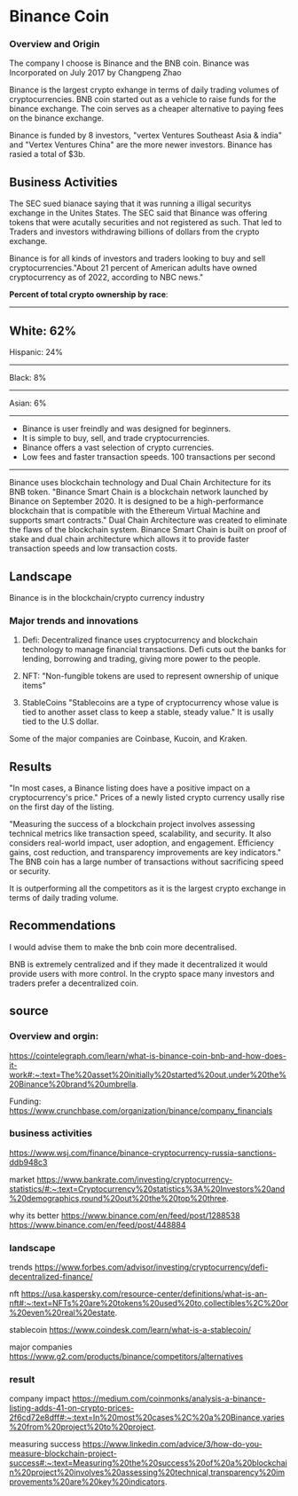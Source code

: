 # Binance Coin

### Overview and Origin
 
The company I choose is Binance and the BNB coin.
Binance was Incorporated on July 2017 by Changpeng Zhao


Binance is the largest crypto exhange in terms of daily trading volumes of cryptocurrencies. BNB coin started out as a vehicle to raise funds for the binance exchange. The coin serves as a cheaper alternative to paying fees on the binance exchange.


Binance is funded by 8 investors, "vertex Ventures Southeast Asia & india" and "Vertex Ventures China" are the more newer investors. Binance has rasied a total of $3b.


## Business Activities

 The SEC sued bianace saying that it was running a illigal securitys exchange in the Unites States. The SEC said that Binance was offering tokens that were acutally securities and not registered as such. That led to Traders and investors withdrawing billions of dollars from the crypto exchange.

Binance is for all kinds of investors and traders looking to buy and sell cryptocurrencies."About 21 percent of American adults have owned cryptocurrency as of 2022, according to NBC news."

**Percent of total crypto ownership by race**:
___

  White:                    62%     
  ---   
  Hispanic:                 24%
  ___
  Black:                    8%
  ___
  Asian:                    6%


___

* Binance is user freindly and was designed for beginners. 
* It is simple to buy, sell, and trade cryptocurrencies. 
* Binance offers a vast selection of crypto currencies.
* Low fees and faster transaction speeds. 100 transactions per second

***

Binance uses blockchain technology and Dual Chain Architecture for its BNB token.
"Binance Smart Chain is a blockchain network launched by Binance on September 2020. It is designed to be a high-performance blockchain that is compatible with the Ethereum Virtual Machine and supports smart contracts." Dual Chain Architecture was created to eliminate the flaws of the blockchain system. Binance Smart Chain is built on proof of stake and dual chain architecture which allows it to provide faster transaction speeds and low transaction costs.

## Landscape



Binance is in the blockchain/crypto currency industry

### Major trends and innovations

1) Defi:
Decentralized finance uses cryptocurrency and blockchain technology to manage financial transactions. Defi cuts out the banks for lending, borrowing and trading, giving more power to the people.


2) NFT:
"Non-fungible tokens are used to represent ownership of unique items"


3) StableCoins
"Stablecoins are a type of cryptocurrency whose value is tied to another asset class to keep a stable, steady value." It is usally tied to the U.S dollar.


 Some of the major companies are Coinbase, Kucoin, and Kraken.


## Results


"In most cases, a Binance listing does have a positive impact on a cryptocurrency's price." Prices of a newly listed crypto currency usally rise on the first day of the listing.

"Measuring the success of a blockchain project involves assessing technical metrics like transaction speed, scalability, and security. It also considers real-world impact, user adoption, and engagement. Efficiency gains, cost reduction, and transparency improvements are key indicators." The BNB coin has a large number of transactions without sacrificing speed or security.


It is outperforming all the competitors as it is the largest crypto exchange in terms of daily trading volume.


## Recommendations


I would advise them to make the bnb coin more decentralised.


BNB is extremely centralized and if they made it decentralized it would provide users with more control. In the crypto space many investors and traders prefer a decentralized coin.



## source

### Overview and orgin:
https://cointelegraph.com/learn/what-is-binance-coin-bnb-and-how-does-it-work#:~:text=The%20asset%20initially%20started%20out,under%20the%20Binance%20brand%20umbrella.

Funding:
https://www.crunchbase.com/organization/binance/company_financials

### business activities
https://www.wsj.com/finance/binance-cryptocurrency-russia-sanctions-ddb948c3

market
https://www.bankrate.com/investing/cryptocurrency-statistics/#:~:text=Cryptocurrency%20statistics%3A%20Investors%20and%20demographics,round%20out%20the%20top%20three.

why its better
https://www.binance.com/en/feed/post/1288538
https://www.binance.com/en/feed/post/448884

### landscape
trends
https://www.forbes.com/advisor/investing/cryptocurrency/defi-decentralized-finance/

nft
https://usa.kaspersky.com/resource-center/definitions/what-is-an-nft#:~:text=NFTs%20are%20tokens%20used%20to,collectibles%2C%20or%20even%20real%20estate.

stablecoin
https://www.coindesk.com/learn/what-is-a-stablecoin/

major companies
https://www.g2.com/products/binance/competitors/alternatives

### result
company impact
https://medium.com/coinmonks/analysis-a-binance-listing-adds-41-on-crypto-prices-2f6cd72e8dff#:~:text=In%20most%20cases%2C%20a%20Binance,varies%20from%20project%20to%20project.

measuring success
https://www.linkedin.com/advice/3/how-do-you-measure-blockchain-project-success#:~:text=Measuring%20the%20success%20of%20a%20blockchain%20project%20involves%20assessing%20technical,transparency%20improvements%20are%20key%20indicators.

